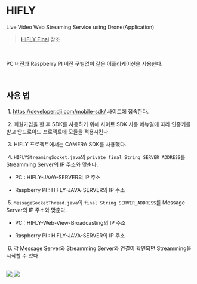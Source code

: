 # HIFLY
Live Video Web Streaming Service using Drone(Application)

> [HIFLY Final](https://github.com/HIFLY-CSM/HIFLY-Final) 참조

​

PC 버전과 Raspberry PI 버전 구별없이 같은 어플리케이션을 사용한다.

​
## 사용 법

​ 1. <https://developer.dji.com/mobile-sdk/> 사이트에 접속한다.

​ 2. 회원가입을 한 후 SDK를 사용하기 위해 사이트 SDK 사용 메뉴얼에 따라 인증키를 받고 안드로이드 프로젝트에 모듈을 적용시킨다.

​ 3. HIFLY 프로젝트에서는 CAMERA SDK를 사용했다.

​ 4. ```HIFLYStreamingSocket.java```의 ```private final String SERVER_ADDRESS```를 Streamming Server의 IP 주소와 맞춘다.

- PC : HIFLY-JAVA-SERVER의 IP 주소

- Raspberry PI : HIFLY-JAVA-SERVER의 IP 주소

​ 5.  ```MessageSocketThread.java```의 ```final String SERVER_ADDRESS```를 Message Server의 IP 주소와 맞춘다.

- PC : HIFLY-Web-View-Broadcasting의 IP 주소

- Raspberry PI : HIFLY-JAVA-SERVER의 IP 주소

​ 6. 각 Message Server와 Streamming Server와 연결이 확인되면 Streamming을 시작할 수 있다


</br> 
<a href="mailto:dydtjr1994@gmail.com" target="_blank">
  <img src="https://img.shields.io/badge/E--mail-Yongseok%20choi-yellow.svg">
</a>
<a href="https://blog.naver.com/cys_star" target="_blank">
  <img src="https://img.shields.io/badge/Blog-cys__star%27s%20Blog-blue.svg">
</a>
